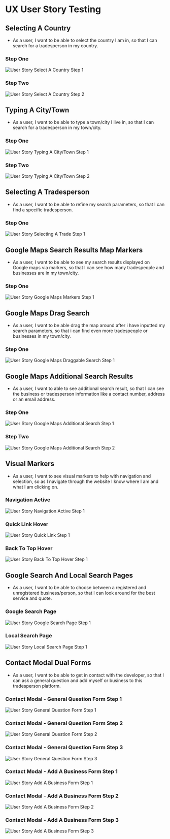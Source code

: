 # UX User Story Testing

## Selecting A Country
* As a user, I want to be able to select the country I am in, so that I can search for a tradesperson in my country.

### Step One
![User Story Select A Country Step 1](/writeup_files/testing/ux-select-country-step1.jpg)

### Step Two
![User Story Select A Country Step 2](/writeup_files/testing/ux-select-country-step2.jpg)

## Typing A City/Town
* As a user, I want to be able to type a town/city I live in, so that I can search for a tradesperson in my town/city.

### Step One
![User Story Typing A City/Town Step 1](/writeup_files/testing/ux-typing-citytown-step1.jpg)

### Step Two
![User Story Typing A City/Town Step 2](/writeup_files/testing/ux-typing-citytown-step2.jpg)

## Selecting A Tradesperson
* As a user, I want to be able to refine my search parameters, so that I can find a specific tradesperson.

### Step One
![User Story Selecting A Trade Step 1](/writeup_files/testing/ux-selecting-trade-step1.jpg)

## Google Maps Search Results Map Markers
* As a user, I want to be able to see my search results displayed on Google maps via markers, so that I can see how many tradespeople and businesses are in my town/city.

### Step One
![User Story Google Maps Markers Step 1](/writeup_files/testing/ux-gmap-results-markers-step1.jpg)

## Google Maps Drag Search
* As a user, I want to be able drag the map around after i have inputted my search parameters, so that i can find even more tradespeople or businesses in my town/city.

### Step One
![User Story Google Maps Draggable Search Step 1](/writeup_files/testing/ux-gmap-results-drag-search-step1.jpg)

## Google Maps Additional Search Results
* As a user, I want to able to see additional search result, so that I can see the business or tradesperson information like a contact number, address or an email address.

### Step One
![User Story Google Maps Additional Search Step 1](/writeup_files/testing/ux-gmap-additional-result-step1.jpg)

### Step Two
![User Story Google Maps Additional Search Step 2](/writeup_files/testing/ux-gmap-additional-result-step2.jpg)

## Visual Markers
* As a user, I want to see visual markers to help with navigation and selection, so as I navigate through the website I know where I am and what I am clicking on.

### Navigation Active
![User Story Navigation Active Step 1](/writeup_files/testing/ux-active-nav-step1.jpg)

### Quick Link Hover
![User Story Quick Link Step 1](/writeup_files/testing/ux-quick-link-step1.jpg)

### Back To Top Hover
![User Story Back To Top Hover Step 1](/writeup_files/testing/ux-back-totop-step1.jpg)

## Google Search And Local Search Pages
* As a user, I want to be able to choose between a registered and unregistered business/person, so that I can look around for the best service and quote.

### Google Search Page
![User Story Google Search Page Step 1](/writeup_files/testing/ux-google-search-step1.jpg)

### Local Search Page
![User Story Local Search Page Step 1](/writeup_files/testing/ux-local-search-step1.jpg)

## Contact Modal Dual Forms
* As a user, I want to be able to get in contact with the developer, so that I can ask a general question and add myself or business to this tradesperson platform.

### Contact Modal - General Question Form Step 1
![User Story General Question Form Step 1](/writeup_files/testing/ux-modal-genform-step1.jpg)

### Contact Modal - General Question Form Step 2
![User Story General Question Form Step 2](/writeup_files/testing/ux-modal-genform-step2.jpg)

### Contact Modal - General Question Form Step 3
![User Story General Question Form Step 3](/writeup_files/testing/ux-modal-genform-step3.jpg)

### Contact Modal - Add A Business Form Step 1
![User Story Add A Business Form Step 1](/writeup_files/testing/ux-modal-addform-step1.jpg)

### Contact Modal - Add A Business Form Step 2
![User Story Add A Business Form Step 2](/writeup_files/testing/ux-modal-addform-step2.jpg)

### Contact Modal - Add A Business Form Step 3
![User Story Add A Business Form Step 3](/writeup_files/testing/ux-modal-addform-step3.jpg)
